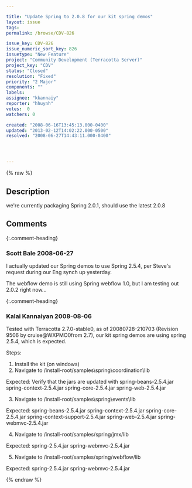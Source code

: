 ```yaml
---

title: "Update Spring to 2.0.8 for our kit spring demos"
layout: issue
tags: 
permalink: /browse/CDV-826

issue_key: CDV-826
issue_numeric_sort_key: 826
issuetype: "New Feature"
project: "Community Development (Terracotta Server)"
project_key: "CDV"
status: "Closed"
resolution: "Fixed"
priority: "2 Major"
components: ""
labels: 
assignee: "kkannaiy"
reporter: "hhuynh"
votes:  0
watchers: 0

created: "2008-06-16T13:45:13.000-0400"
updated: "2013-02-12T14:02:22.000-0500"
resolved: "2008-06-27T14:43:11.000-0400"




---
```


{% raw %}

## Description

<div markdown="1" class="description">

we're currently packaging Spring 2.0.1, should use the latest 2.0.8

</div>

## Comments


{:.comment-heading}
### **Scott Bale** <span class="date">2008-06-27</span>

<div markdown="1" class="comment">

I actually updated our Spring demos to use Spring 2.5.4, per Steve's request during our Eng synch up yesterday.

The webflow demo is still using Spring webflow 1.0, but I am testing out 2.0.2 right now...

</div>


{:.comment-heading}
### **Kalai Kannaiyan** <span class="date">2008-08-06</span>

<div markdown="1" class="comment">

Tested with Terracotta 2.7.0-stable0, as of 20080728-210703 (Revision 9506 by cruise@WXPMO0from 2.7), our kit spring demos are using spring 2.5.4, which is expected.

Steps:
1. Install the kit (on windows)
2. Navigate to /install-root/samples\spring\coordination\lib

Expected: 
Verify that the jars are updated with 
spring-beans-2.5.4.jar
spring-context-2.5.4.jar
spring-core-2.5.4.jar
spring-web-2.5.4.jar

3. Navigate to /install-root/samples\spring\events\lib

Expected: 
spring-beans-2.5.4.jar
spring-context-2.5.4.jar
spring-core-2.5.4.jar
spring-context-support-2.5.4.jar
spring-web-2.5.4.jar
spring-webmvc-2.5.4.jar

4. Navigate to /install-root/samples/spring/jmx/lib

Expected:
spring-2.5.4.jar
spring-webmvc-2.5.4.jar

5. Navigate to  /install-root/samples/spring/webflow/lib

Expected:
spring-2.5.4.jar
spring-webmvc-2.5.4.jar




</div>



{% endraw %}
